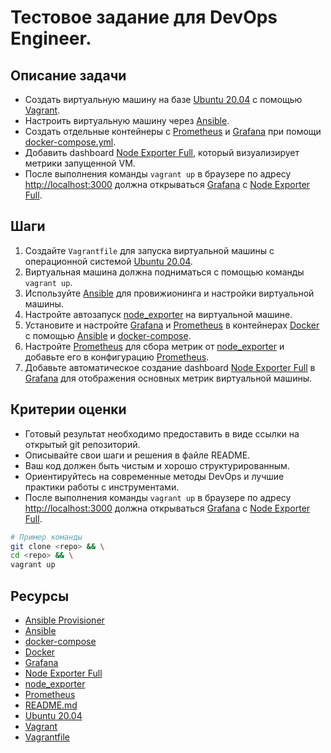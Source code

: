 # Тестовое задание для DevOps Engineer.

## Описание задачи
  - Создать виртуальную машину на базе [Ubuntu 20.04](https://app.vagrantup.com/generic/boxes/ubuntu2004) с помощью [Vagrant](https://www.vagrantup.com/).
  - Настроить виртуальную машину через [Ansible](https://www.ansible.com/).
  - Создать отдельные контейнеры с [Prometheus](https://prometheus.io/) и [Grafana](https://grafana.com/) при помощи [docker-compose.yml](https://docs.docker.com/compose/compose-file/compose-file-v3/).
  - Добавить dashboard [Node Exporter Full](https://grafana.com/grafana/dashboards/1860-node-exporter-full/), который визуализирует метрики запущенной VM.
  - После выполнения команды `vagrant up` в браузере по адресу [http://localhost:3000](http://localhost:3000) должна открываться [Grafana](https://grafana.com/) с [Node Exporter Full](https://grafana.com/grafana/dashboards/1860-node-exporter-full/).

## Шаги

1. Создайте `Vagrantfile` для запуска виртуальной машины с операционной системой [Ubuntu 20.04](https://app.vagrantup.com/generic/boxes/ubuntu2004).
2. Виртуальная машина должна подниматься с помощью команды `vagrant up`.
3. Используйте [Ansible](https://www.ansible.com/) для провижионинга и настройки виртуальной машины.
4. Настройте автозапуск [node_exporter](https://github.com/prometheus/node_exporter) на виртуальной машине.
5. Установите и настройте [Grafana](https://grafana.com/) и [Prometheus](https://prometheus.io/) в контейнерах [Docker](https://docs.docker.com/) с помощью [Ansible](https://www.ansible.com/) и [docker-compose](https://docs.docker.com/compose/).
6. Настройте [Prometheus](https://prometheus.io/) для сбора метрик от [node_exporter](https://github.com/prometheus/node_exporter) и добавьте его в конфигурацию [Prometheus](https://prometheus.io/).
7. Добавьте автоматическое создание dashboard [Node Exporter Full](https://grafana.com/grafana/dashboards/1860-node-exporter-full/) в [Grafana](https://grafana.com/) для отображения основных метрик виртуальной машины.

## Критерии оценки

- Готовый результат необходимо предоставить в виде ссылки на открытый git репозиторий.
- Описывайте свои шаги и решения в файле README.
- Ваш код должен быть чистым и хорошо структурированным.
- Ориентируйтесь на современные методы DevOps и лучшие практики работы с инструментами.
- После выполнения команды `vagrant up` в браузере по адресу [http://localhost:3000](http://localhost:3000) должна открываться [Grafana](https://grafana.com/) с [Node Exporter Full](https://grafana.com/grafana/dashboards/1860-node-exporter-full/).
```bash
# Пример команды
git clone <repo> && \
cd <repo> && \
vagrant up
```

## Ресурсы
- [Ansible Provisioner](https://developer.hashicorp.com/vagrant/docs/provisioning/ansible)
- [Ansible](https://www.ansible.com/)
- [docker-compose](https://docs.docker.com/compose/)
- [Docker](https://docs.docker.com/)
- [Grafana](https://grafana.com/)
- [Node Exporter Full](https://grafana.com/grafana/dashboards/1860-node-exporter-full/)
- [node_exporter](https://github.com/prometheus/node_exporter)
- [Prometheus](https://prometheus.io/)
- [README.md](https://docs.github.com/ru/get-started/writing-on-github/getting-started-with-writing-and-formatting-on-github/basic-writing-and-formatting-syntax)
- [Ubuntu 20.04](https://app.vagrantup.com/generic/boxes/ubuntu2004)
- [Vagrant](https://www.vagrantup.com/)
- [Vagrantfile](https://developer.hashicorp.com/vagrant/docs/vagrantfile)
